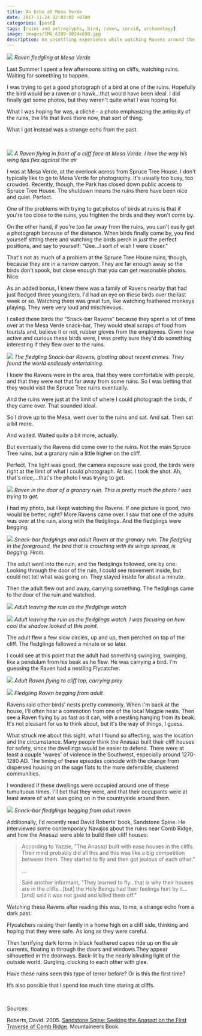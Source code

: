 ```yaml
---
title: An Echo at Mesa Verde
date: 2017-11-24 02:02:02 +0700
categories: [post]
tags: [ruins and petroglyphs, bird, raven, corvid, archaeology]
image: images/IMG_6209-1024x690.jpg
description: An unsettling experience while watching Ravens around the ruins at Mesa Verde
---
```


![](images/IMG_6209-1024x690.jpg) *Raven fledgling at Mesa Verde*

Last Summer I spent a few afternoons sitting on cliffs, watching ruins. Waiting for something to happen.

I was trying to get a good photograph of a bird at one of the ruins. Hopefully the bird would be a raven or a hawk...that would have been ideal. I did finally get some photos, but they weren't quite what I was hoping for.

What I was hoping for was, a cliché - a photo emphasizing the antiquity of the ruins, the life that lives there now, that sort of thing.

What I got instead was a strange echo from the past.

 

![](images/IMG_6544.jpg) *A Raven flying in front of a cliff face at Mesa Verde. I love the way his wing tips flex against the air*

I was at Mesa Verde, at the overlook across from Spruce Tree House. I don't typically like to go to Mesa Verde for photography. It's usually too busy, too crowded. Recently, though, the Park has closed down public access to Spruce Tree House. The shutdown means the ruins there have been nice and quiet. Perfect.

One of the problems with trying to get photos of birds at ruins is that if you're too close to the ruins, you frighten the birds and they won't come by.

On the other hand, if you're too far away from the ruins, you can't easily get a photograph because of the distance. When birds finally come by, you find yourself sitting there and watching the birds perch in _just_ the perfect positions, and say to yourself: "Gee...I sort of wish I were closer."

That's not as much of a problem at the Spruce Tree House ruins, though, because they are in a narrow canyon. They are far enough away so the birds don't spook, but close enough that you can get reasonable photos. Nice.

As an added bonus, I knew there was a family of Ravens nearby that had just fledged three youngsters. I'd had an eye on these birds over the last week or so. Watching them was great fun, like watching feathered monkeys playing. They were very loud and mischievous.

I called these birds the "Snack-bar Ravens" because they spent a lot of time over at the Mesa Verde snack-bar, They would steal scraps of food from tourists and, believe it or not, rubber gloves from the employees. Given how active and curious these birds were, I was pretty sure they'd do something interesting if they flew over to the ruins.

![](images/81A3E9E7-7B2F-4494-B248-62DE1FA1847D-1024x649.jpg) *The fledgling Snack-bar Ravens, gloating about recent crimes. They found the world endlessly entertaining.*

I knew the Ravens were in the area, that they were comfortable with people, and that they were not that far away from some ruins. So I was betting that they would visit the Spruce Tree ruins eventually.

And the ruins were just at the limit of where I could photograph the birds, if they came over. That sounded ideal.

So I drove up to the Mesa, went over to the ruins and sat. And sat. Then sat a bit more.

And waited. Waited quite a bit more, actually.

But eventually the Ravens did come over to the ruins. Not the main Spruce Tree ruins, but a granary ruin a little higher on the cliff.

Perfect. The light was good, the camera exposure was good, the birds were right at the limit of what I could photograph. At last. I took the shot. Ah, that's nice,...that's the photo I was trying to get.

![](images/IMG_6562.jpg) *Raven in the door of a granary ruin. This is pretty much the photo I was trying to get.*

I had my photo, but I kept watching the Ravens. If one picture is good, two would be better, right? More Ravens came over. I saw that one of the adults was over at the ruin, along with the fledglings. And the fledglings were begging.

![](images/IMG_6547.jpg) *Snack-bar fledglings and adult Raven at the granary ruin. The fledgling in the foreground, the bird that is crouching with its wings spread, is begging. Hmm.*

The adult went into the ruin, and the fledglings followed, one by one. Looking through the door of the ruin, I could see movement inside, but could not tell what was going on. They stayed inside for about a minute.

Then the adult flew out and away, carrying something. The fledglings came to the door of the ruin and watched.

![](images/IMG_6557.jpg) *Adult leaving the ruin as the fledglings watch*

![](images/IMG_6558.jpg) *Adult leaving the ruin as the fledglings watch. I was focusing on how cool the shadow looked at this point.*

The adult flew a few slow circles, up and up, then perched on top of the cliff. The fledglings followed a minute or so later.

I could see at this point that the adult had something swinging, swinging, like a pendulum from his beak as he flew. He was carrying a bird. I'm guessing the Raven had a nestling Flycatcher.

![](images/IMG_6512-1024x702.jpg) *Adult Raven flying to cliff top, carrying prey*

![](images/IMG_6515-1024x805.jpg) *Fledgling Raven begging from adult*

Ravens raid other birds’ nests pretty commonly. When I'm back at the house, I'll often hear a commotion from one of the local Magpie nests. Then see a Raven flying by as fast as it can, with a nestling hanging from its beak. It's not pleasant for us to think about, but it's the way of things, I guess.

What struck me about this sight, what I found so affecting, was the location and the circumstance. Many people think the Anasazi built their cliff houses for safety, since the dwellings would be easier to defend. There were at least a couple 'waves' of violence in the Southwest, especially around 1270-1280 AD. The timing of these episodes coincide with the change from dispersed housing on the sage flats to the more defensible, clustered communities.

I wondered if these dwellings were occupied around one of these tumultuous times. I'll bet that they were, and that their occupants were at least aware of what was going on in the countryside around them.

![](images/IMG_6521-1024x716.jpg) *Snack-bar fledglings begging from adult raven*

Additionally, I'd recently read David Roberts’ book, Sandstone Spine. He interviewed some contemporary Navajos about the ruins near Comb Ridge, and how the Anasazi were able to build their cliff houses:

> According to Yazzie, "The Anasazi built with ease houses in the cliffs. Their mind probably did all this and this was like a big competition between them. They started to fly and then got jealous of each other."
> 
> ...
> 
> Said another informant, "They learned to fly...that is why their houses are in the cliffs...\[but\] the Holy Beings had their feelings hurt by it...\[and\] said it was not good and killed them off."

Watching these Ravens after reading this was, to me, a strange echo from a dark past.

Flycatchers raising their family in a home high on a cliff side, thinking and hoping that they were safe. As long as they were careful.

Then terrifying dark forms in black feathered capes ride up on the air currents, floating in through the doors and windows.They appear silhouetted in the doorways. Back-lit by the nearly blinding light of the outside world. Gurgling, clucking to each other with glee.

Have these ruins seen this type of terror before? Or is this the first time?

It’s also possible that I spend too much time staring at cliffs.

 

Sources:

Roberts, David. 2005. [Sandstone Spine: Seeking the Anasazi on the First Traverse of Comb Ridge](https://www.amazon.com/Sandstone-Spine-Seeking-Anasazi-Traverse/dp/1594850054). Mountaineers Book.